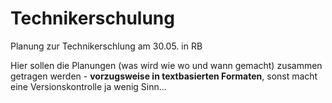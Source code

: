 # Technikerschulung
Planung zur Technikerschlung am 30.05. in RB

Hier sollen die Planungen (was wird wie wo und wann gemacht) zusammen getragen werden - **vorzugsweise in textbasierten Formaten**, sonst macht eine Versionskontrolle ja wenig Sinn...
